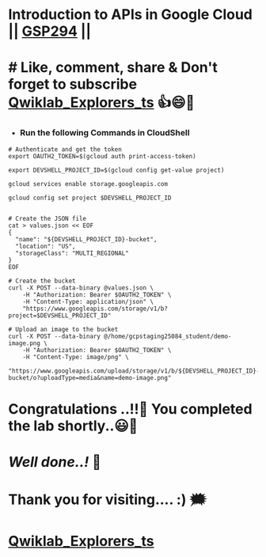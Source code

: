 # Introduction to APIs in Google Cloud || [GSP294](https://www.cloudskillsboost.google/focuses/3473?parent=catalog) ||

# # Like, comment, share & Don't forget to subscribe [Qwiklab_Explorers_ts](https://youtube.com/@titashshil?si=RgamNu1dc9jVIbJN) 👍😄🤝

* ### Run the following Commands in CloudShell

```
# Authenticate and get the token
export OAUTH2_TOKEN=$(gcloud auth print-access-token)

export DEVSHELL_PROJECT_ID=$(gcloud config get-value project)

gcloud services enable storage.googleapis.com

gcloud config set project $DEVSHELL_PROJECT_ID


# Create the JSON file
cat > values.json << EOF
{
  "name": "${DEVSHELL_PROJECT_ID}-bucket",
  "location": "US",
  "storageClass": "MULTI_REGIONAL"
}
EOF

# Create the bucket
curl -X POST --data-binary @values.json \
    -H "Authorization: Bearer $OAUTH2_TOKEN" \
    -H "Content-Type: application/json" \
    "https://www.googleapis.com/storage/v1/b?project=$DEVSHELL_PROJECT_ID"

# Upload an image to the bucket
curl -X POST --data-binary @/home/gcpstaging25084_student/demo-image.png \
    -H "Authorization: Bearer $OAUTH2_TOKEN" \
    -H "Content-Type: image/png" \
    "https://www.googleapis.com/upload/storage/v1/b/${DEVSHELL_PROJECT_ID}-bucket/o?uploadType=media&name=demo-image.png"
```

# Congratulations ..!!🎉  You completed the lab shortly..😃💯

# *Well done..!* 👏

# Thank you for visiting.... :) 🗯️

# [Qwiklab_Explorers_ts](https://youtube.com/@titashshil?si=RgamNu1dc9jVIbJN)

